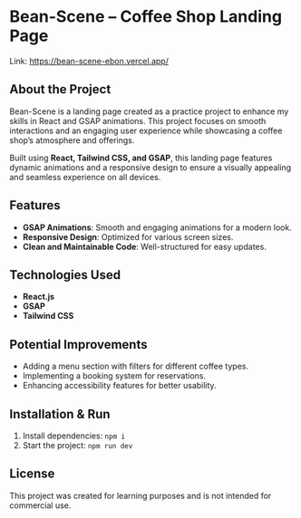 # Bean-Scene – Coffee Shop Landing Page  
Link: https://bean-scene-ebon.vercel.app/

## About the Project  

Bean-Scene is a landing page created as a practice project to enhance my skills in React and GSAP animations. This project focuses on smooth interactions and an engaging user experience while showcasing a coffee shop’s atmosphere and offerings.  

Built using **React, Tailwind CSS, and GSAP**, this landing page features dynamic animations and a responsive design to ensure a visually appealing and seamless experience on all devices.  

## Features  

- **GSAP Animations**: Smooth and engaging animations for a modern look.  
- **Responsive Design**: Optimized for various screen sizes.  
- **Clean and Maintainable Code**: Well-structured for easy updates.  

## Technologies Used  

- **React.js**  
- **GSAP**  
- **Tailwind CSS**  

## Potential Improvements  

- Adding a menu section with filters for different coffee types.  
- Implementing a booking system for reservations.  
- Enhancing accessibility features for better usability.  

## Installation & Run

1. Install dependencies: `npm i`
2. Start the project: `npm run dev`
   
## License  

This project was created for learning purposes and is not intended for commercial use.  
